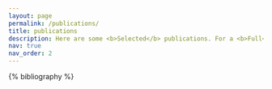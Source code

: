 ```yaml
---
layout: page
permalink: /publications/
title: publications
description: Here are some <b>Selected</b> publications. For a <b>Full</b> list (<u>38+ incl. 6+ 1st-Author @TWC</u>), please refer to my <a href="https://scholar.google.com/citations?user=CjWtXBAAAAAJ"><b><u>Google Scholar</u></b></a>.
nav: true
nav_order: 2
---
```


<!-- _pages/publications.md -->
<div class="publications">

{% bibliography %}

</div>
